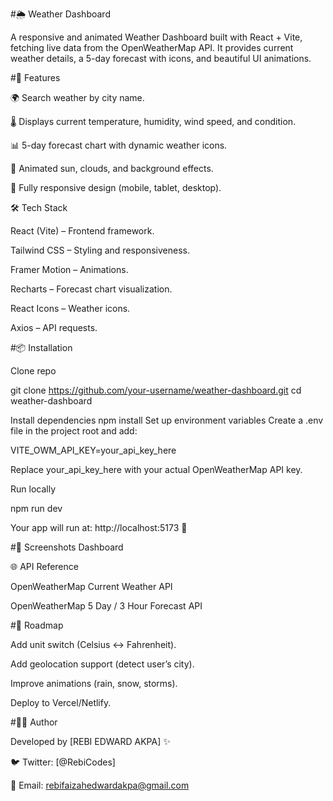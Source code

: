 #🌦 Weather Dashboard

A responsive and animated Weather Dashboard built with React + Vite, fetching live data from the OpenWeatherMap API.
It provides current weather details, a 5-day forecast with icons, and beautiful UI animations.

#🚀 Features

🌍 Search weather by city name.

🌡 Displays current temperature, humidity, wind speed, and condition.

📊 5-day forecast chart with dynamic weather icons.

🎨 Animated sun, clouds, and background effects.

📱 Fully responsive design (mobile, tablet, desktop).

🛠️ Tech Stack

React (Vite) – Frontend framework.

Tailwind CSS – Styling and responsiveness.

Framer Motion – Animations.

Recharts – Forecast chart visualization.

React Icons – Weather icons.

Axios – API requests.

#📦 Installation

Clone repo

git clone https://github.com/your-username/weather-dashboard.git
cd weather-dashboard

Install dependencies
npm install
Set up environment variables
Create a .env file in the project root and add:

VITE_OWM_API_KEY=your_api_key_here


Replace your_api_key_here with your actual OpenWeatherMap API key.

Run locally

npm run dev


Your app will run at: http://localhost:5173
 🎉

#📸 Screenshots
Dashboard

🌐 API Reference

OpenWeatherMap Current Weather API

OpenWeatherMap 5 Day / 3 Hour Forecast API

#📌 Roadmap

 Add unit switch (Celsius ↔ Fahrenheit).

 Add geolocation support (detect user’s city).

 Improve animations (rain, snow, storms).

 Deploy to Vercel/Netlify.

#👩‍💻 Author

Developed by [REBI EDWARD AKPA] ✨

🐦 Twitter: [@RebiCodes]

📧 Email: rebifaizahedwardakpa@gmail.com

